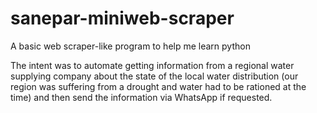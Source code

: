 # sanepar-miniweb-scraper
A basic web scraper-like program to help me learn python

The intent was to automate getting information from a regional water supplying company about the state of the 
local water distribution (our region was suffering from a drought and water had to be rationed at the time) and
then send the information via WhatsApp if requested.
